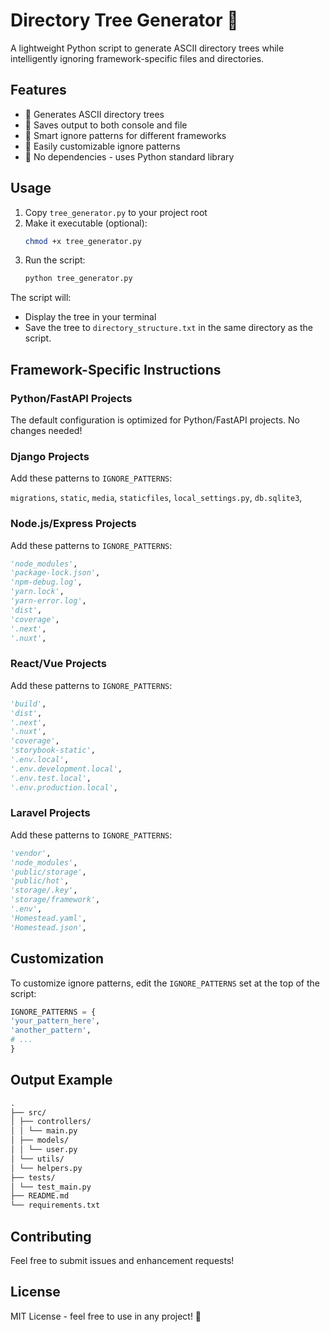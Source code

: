 # Directory Tree Generator 🌳

A lightweight Python script to generate ASCII directory trees while intelligently ignoring framework-specific files and directories.

## Features

- 📁 Generates ASCII directory trees
- 💾 Saves output to both console and file
- 🚫 Smart ignore patterns for different frameworks
- 🔧 Easily customizable ignore patterns
- 🐍 No dependencies - uses Python standard library

## Usage

1. Copy `tree_generator.py` to your project root
2. Make it executable (optional):
   ```bash
   chmod +x tree_generator.py
   ```
3. Run the script:
   ```bash
   python tree_generator.py
   ```

The script will:
- Display the tree in your terminal
- Save the tree to `directory_structure.txt` in the same directory as the script.

## Framework-Specific Instructions

### Python/FastAPI Projects
The default configuration is optimized for Python/FastAPI projects. No changes needed!

### Django Projects
Add these patterns to `IGNORE_PATTERNS`:

`migrations`,
`static`,
`media`,
`staticfiles`,
`local_settings.py`,
`db.sqlite3`,

### Node.js/Express Projects
Add these patterns to `IGNORE_PATTERNS`:

```python
'node_modules',
'package-lock.json',
'npm-debug.log',
'yarn.lock',
'yarn-error.log',
'dist',
'coverage',
'.next',
'.nuxt',
```

### React/Vue Projects
Add these patterns to `IGNORE_PATTERNS`:

```python
'build',
'dist',
'.next',
'.nuxt',
'coverage',
'storybook-static',
'.env.local',
'.env.development.local',
'.env.test.local',
'.env.production.local',
```

### Laravel Projects
Add these patterns to `IGNORE_PATTERNS`:

```python
'vendor',
'node_modules',
'public/storage',
'public/hot',
'storage/.key',
'storage/framework',
'.env',
'Homestead.yaml',
'Homestead.json',
```


## Customization
To customize ignore patterns, edit the `IGNORE_PATTERNS` set at the top of the script:

```python
IGNORE_PATTERNS = {
'your_pattern_here',
'another_pattern',
# ...
}
```

## Output Example

```txt
.
├── src/
│ ├── controllers/
│ │ └── main.py
│ ├── models/
│ │ └── user.py
│ └── utils/
│ └── helpers.py
├── tests/
│ └── test_main.py
├── README.md
└── requirements.txt
```

## Contributing

Feel free to submit issues and enhancement requests!

## License

MIT License - feel free to use in any project! 📝
